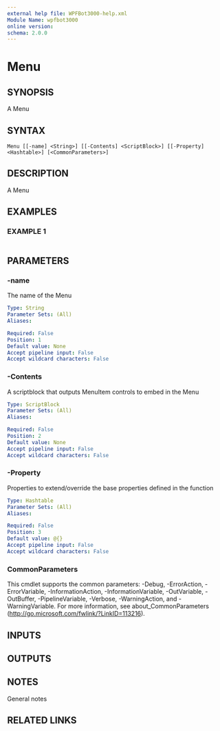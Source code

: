 ```yaml
---
external help file: WPFBot3000-help.xml
Module Name: wpfbot3000
online version:
schema: 2.0.0
---
```


# Menu

## SYNOPSIS
A Menu

## SYNTAX

```
Menu [[-name] <String>] [[-Contents] <ScriptBlock>] [[-Property] <Hashtable>] [<CommonParameters>]
```

## DESCRIPTION
A Menu

## EXAMPLES

### EXAMPLE 1
```

```

## PARAMETERS

### -name
The name of the Menu

```yaml
Type: String
Parameter Sets: (All)
Aliases:

Required: False
Position: 1
Default value: None
Accept pipeline input: False
Accept wildcard characters: False
```

### -Contents
A scriptblock that outputs MenuItem controls to embed in the Menu

```yaml
Type: ScriptBlock
Parameter Sets: (All)
Aliases:

Required: False
Position: 2
Default value: None
Accept pipeline input: False
Accept wildcard characters: False
```

### -Property
Properties to extend/override the base properties defined in the function

```yaml
Type: Hashtable
Parameter Sets: (All)
Aliases:

Required: False
Position: 3
Default value: @{}
Accept pipeline input: False
Accept wildcard characters: False
```

### CommonParameters
This cmdlet supports the common parameters: -Debug, -ErrorAction, -ErrorVariable, -InformationAction, -InformationVariable, -OutVariable, -OutBuffer, -PipelineVariable, -Verbose, -WarningAction, and -WarningVariable.
For more information, see about_CommonParameters (http://go.microsoft.com/fwlink/?LinkID=113216).

## INPUTS

## OUTPUTS

## NOTES
General notes

## RELATED LINKS

